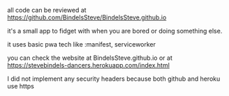 all code can be reviewed at https://github.com/BindelsSteve/BindelsSteve.github.io

it's a small app to fidget with when you are bored or doing something else.

it uses basic pwa tech like :manifest, serviceworker

you can check the website at BindelsSteve.github.io or at https://stevebindels-dancers.herokuapp.com/index.html

I did not implement any security headers because both github and heroku use https
